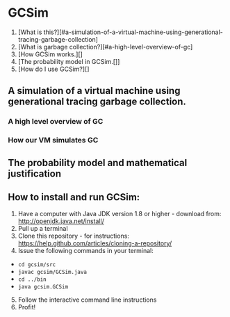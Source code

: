 # GCSim

1. [What is this?][#a-simulation-of-a-virtual-machine-using-generational-tracing-garbage-collection]
2. [What is garbage collection?][#a-high-level-overview-of-gc]
3. [How GCSim works.][]
4. [The probability model in GCSim.[]]
5. [How do I use GCSim?][]

## A simulation of a virtual machine using generational tracing garbage collection.

### A high level overview of GC

### How our VM simulates GC

## The probability model and mathematical justification

## How to install and run GCSim:
1. Have a computer with Java JDK version 1.8 or higher - download from: http://openjdk.java.net/install/
2. Pull up a terminal
3. Clone this repository - for instructions: https://help.github.com/articles/cloning-a-repository/
4. Issue the following commands in your terminal:
* `cd gcsim/src`
* `javac gcsim/GCSim.java`
* `cd ../bin`
* `java gcsim.GCSim`
5. Follow the interactive command line instructions
6. Profit!
